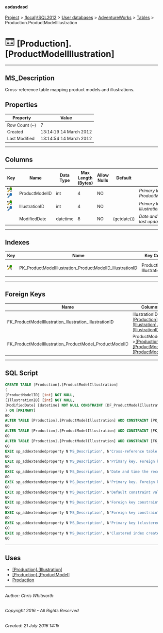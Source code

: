 #### asdasdasd

[Project](../../../../index.md) > [(local)\\SQL2012](../../../index.md) > [User databases](../../index.md) > [AdventureWorks](../index.md) > [Tables](Tables.md) > Production.ProductModelIllustration

# ![Tables](../../../../Images/Table32.png) [Production].[ProductModelIllustration]

---

## <a name="#description"></a>MS_Description

Cross-reference table mapping product models and illustrations.

## <a name="#properties"></a>Properties

| Property | Value |
|---|---|
| Row Count (~) | 7 |
| Created | 13:14:19 14 March 2012 |
| Last Modified | 13:14:54 14 March 2012 |


---

## <a name="#columns"></a>Columns

| Key | Name | Data Type | Max Length (Bytes) | Allow Nulls | Default | Description |
|---|---|---|---|---|---|---|
| [![Cluster Primary Key PK_ProductModelIllustration_ProductModelID_IllustrationID: ProductModelID\IllustrationID](../../../../Images/pkcluster.png)](#indexes)[![Foreign Keys FK_ProductModelIllustration_ProductModel_ProductModelID: [Production].[ProductModel].ProductModelID](../../../../Images/fk.png)](#foreignkeys) | ProductModelID | int | 4 | NO |  | _Primary key. Foreign key to ProductModel.ProductModelID._ |
| [![Cluster Primary Key PK_ProductModelIllustration_ProductModelID_IllustrationID: ProductModelID\IllustrationID](../../../../Images/pkcluster.png)](#indexes)[![Foreign Keys FK_ProductModelIllustration_Illustration_IllustrationID: [Production].[Illustration].IllustrationID](../../../../Images/fk.png)](#foreignkeys) | IllustrationID | int | 4 | NO |  | _Primary key. Foreign key to Illustration.IllustrationID._ |
|  | ModifiedDate | datetime | 8 | NO | (getdate()) | _Date and time the record was last updated._ |


---

## <a name="#indexes"></a>Indexes

| Key | Name | Key Columns | Unique | Description |
|---|---|---|---|---|
| [![Cluster Primary Key PK_ProductModelIllustration_ProductModelID_IllustrationID: ProductModelID\IllustrationID](../../../../Images/pkcluster.png)](#indexes) | PK_ProductModelIllustration_ProductModelID_IllustrationID | ProductModelID, IllustrationID | YES | _Primary key (clustered) constraint_ |


---

## <a name="#foreignkeys"></a>Foreign Keys

| Name | Columns | Description |
|---|---|---|
| FK_ProductModelIllustration_Illustration_IllustrationID | IllustrationID->[[Production].[Illustration].[IllustrationID]](Illustration.md) | _Foreign key constraint referencing Illustration.IllustrationID._ |
| FK_ProductModelIllustration_ProductModel_ProductModelID | ProductModelID->[[Production].[ProductModel].[ProductModelID]](ProductModel.md) | _Foreign key constraint referencing ProductModel.ProductModelID._ |


---

## <a name="#sqlscript"></a>SQL Script

```sql
CREATE TABLE [Production].[ProductModelIllustration]
(
[ProductModelID] [int] NOT NULL,
[IllustrationID] [int] NOT NULL,
[ModifiedDate] [datetime] NOT NULL CONSTRAINT [DF_ProductModelIllustration_ModifiedDate] DEFAULT (getdate())
) ON [PRIMARY]
GO
ALTER TABLE [Production].[ProductModelIllustration] ADD CONSTRAINT [PK_ProductModelIllustration_ProductModelID_IllustrationID] PRIMARY KEY CLUSTERED  ([ProductModelID], [IllustrationID]) ON [PRIMARY]
GO
ALTER TABLE [Production].[ProductModelIllustration] ADD CONSTRAINT [FK_ProductModelIllustration_Illustration_IllustrationID] FOREIGN KEY ([IllustrationID]) REFERENCES [Production].[Illustration] ([IllustrationID])
GO
ALTER TABLE [Production].[ProductModelIllustration] ADD CONSTRAINT [FK_ProductModelIllustration_ProductModel_ProductModelID] FOREIGN KEY ([ProductModelID]) REFERENCES [Production].[ProductModel] ([ProductModelID])
GO
EXEC sp_addextendedproperty N'MS_Description', N'Cross-reference table mapping product models and illustrations.', 'SCHEMA', N'Production', 'TABLE', N'ProductModelIllustration', NULL, NULL
GO
EXEC sp_addextendedproperty N'MS_Description', N'Primary key. Foreign key to Illustration.IllustrationID.', 'SCHEMA', N'Production', 'TABLE', N'ProductModelIllustration', 'COLUMN', N'IllustrationID'
GO
EXEC sp_addextendedproperty N'MS_Description', N'Date and time the record was last updated.', 'SCHEMA', N'Production', 'TABLE', N'ProductModelIllustration', 'COLUMN', N'ModifiedDate'
GO
EXEC sp_addextendedproperty N'MS_Description', N'Primary key. Foreign key to ProductModel.ProductModelID.', 'SCHEMA', N'Production', 'TABLE', N'ProductModelIllustration', 'COLUMN', N'ProductModelID'
GO
EXEC sp_addextendedproperty N'MS_Description', N'Default constraint value of GETDATE()', 'SCHEMA', N'Production', 'TABLE', N'ProductModelIllustration', 'CONSTRAINT', N'DF_ProductModelIllustration_ModifiedDate'
GO
EXEC sp_addextendedproperty N'MS_Description', N'Foreign key constraint referencing Illustration.IllustrationID.', 'SCHEMA', N'Production', 'TABLE', N'ProductModelIllustration', 'CONSTRAINT', N'FK_ProductModelIllustration_Illustration_IllustrationID'
GO
EXEC sp_addextendedproperty N'MS_Description', N'Foreign key constraint referencing ProductModel.ProductModelID.', 'SCHEMA', N'Production', 'TABLE', N'ProductModelIllustration', 'CONSTRAINT', N'FK_ProductModelIllustration_ProductModel_ProductModelID'
GO
EXEC sp_addextendedproperty N'MS_Description', N'Primary key (clustered) constraint', 'SCHEMA', N'Production', 'TABLE', N'ProductModelIllustration', 'CONSTRAINT', N'PK_ProductModelIllustration_ProductModelID_IllustrationID'
GO
EXEC sp_addextendedproperty N'MS_Description', N'Clustered index created by a primary key constraint.', 'SCHEMA', N'Production', 'TABLE', N'ProductModelIllustration', 'INDEX', N'PK_ProductModelIllustration_ProductModelID_IllustrationID'
GO

```


---

## <a name="#uses"></a>Uses

* [[Production].[Illustration]](Illustration.md)
* [[Production].[ProductModel]](ProductModel.md)
* [Production](../Security/Schemas/Production.md)


---

###### Author:  Chris Whitworth

###### Copyright 2016 - All Rights Reserved

###### Created: 21 July 2016 14:15

